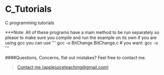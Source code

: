 C_Tutorials
===========

C programming tutorials

***Note:  All of these programs have a main method to be run separately so please to make sure you compile and run the example on its own if you are using gcc you can use
'''
gcc -o  BitChange BitChange.c  # you want: gcc -o <executable name> <file name> 
'''








####Questions, Concerns, flat out mistakes?  Feel free to contact me.

> [Contact me (applejuiceteaching@gmail.com)](mailto:applejuiceteaching@gmail.com)
